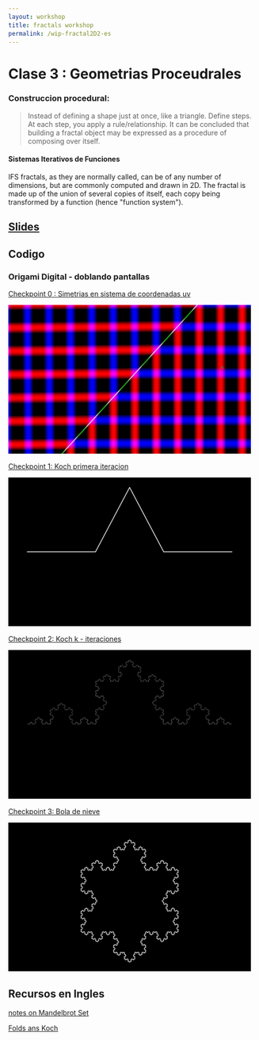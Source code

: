 ```yaml
---
layout: workshop
title: fractals workshop
permalink: /wip-fractal2D2-es
---
```


# Clase 3 :  Geometrias Proceudrales

### Construccion procedural: 

>Instead of defining a shape just at once, like a triangle. Define steps. At each step, you apply a rule/relationship.
>It can be concluded that building a fractal object may be expressed as a procedure of composing over itself.

#### Sistemas Iterativos de Funciones 
IFS fractals, as they are normally called, can be of any number of dimensions, but are commonly computed and drawn in 2D. The fractal is made up of the union of several copies of itself, each copy being transformed by a function (hence "function system").

## [Slides](https://docs.google.com/presentation/d/1-Wkc86Qz3vWp6BaCeC2mWXpAipDmz5kRl0gM-SPPt0U/edit?usp=sharing)

## Codigo

### Origami Digital - doblando pantallas 

[ Checkpoint 0 : Simetrias en sistema de coordenadas uv](https://gist.github.com/solsarratea/e46a387da92d9a47fe00fc8f97bc77e6)
<div>
   <img src="/assets/img/workshop/fractals/sym.gif" alt="Sym" style="height: 300px; width:490px;"/>
</div>

[ Checkpoint 1: Koch primera iteracion ](https://gist.github.com/solsarratea/135645f2e851b1662c3be6a0ea0f25ea)
<div>
   <img src="/assets/img/workshop/fractals/ck1.png" alt="k1" style="height: 300px; width:490px;"/>
</div>


[ Checkpoint 2: Koch k - iteraciones ](https://gist.github.com/solsarratea/31fe6816eaf6ebf7905c0e5ea2d61cda)
<div>
   <img src="/assets/img/workshop/fractals/koch.png" alt="kk" style="height: 300px; width:490px;"/>
</div>

[Checkpoint 3: Bola de nieve ](https://gist.github.com/solsarratea/d8745065e623fe355bf00357e2a94a4d)
<div>
   <img src="/assets/img/workshop/fractals/snowflake.png" alt="sk" style="height: 300px; width:490px;"/>
</div>


## Recursos en Ingles

[notes on Mandelbrot Set](https://solquemal.com/shaders/2020/03/23/fractals-2d.html)

[Folds ans Koch](http://roy.red/folding-the-koch-snowflake-.html)
